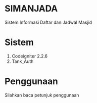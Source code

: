 # SIMANJADA
Sistem Informasi Daftar dan Jadwal Masjid

# Sistem
1. Codeigniter 2.2.6
2. Tank_Auth

# Penggunaan
Silahkan baca petunjuk penggunaan
